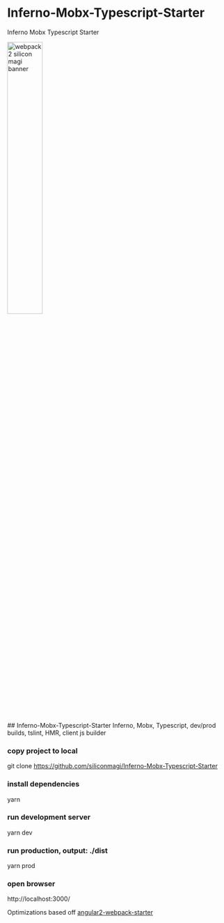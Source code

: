 # Inferno-Mobx-Typescript-Starter

Inferno Mobx Typescript Starter

<img src="https://cdn.rawgit.com/siliconmagi/pictures/master/proto-min.svg" alt="webpack 2 silicon magi banner" align="center" width="40%" />
<br />
## Inferno-Mobx-Typescript-Starter
Inferno, Mobx, Typescript, dev/prod builds, tslint, HMR, client js builder

### copy project to local
git clone https://github.com/siliconmagi/Inferno-Mobx-Typescript-Starter

### install dependencies
yarn

### run development server
yarn dev

### run production, output: ./dist
yarn prod

### open browser
http://localhost:3000/

Optimizations based off [angular2-webpack-starter](https://github.com/AngularClass/angular2-webpack-starter)
